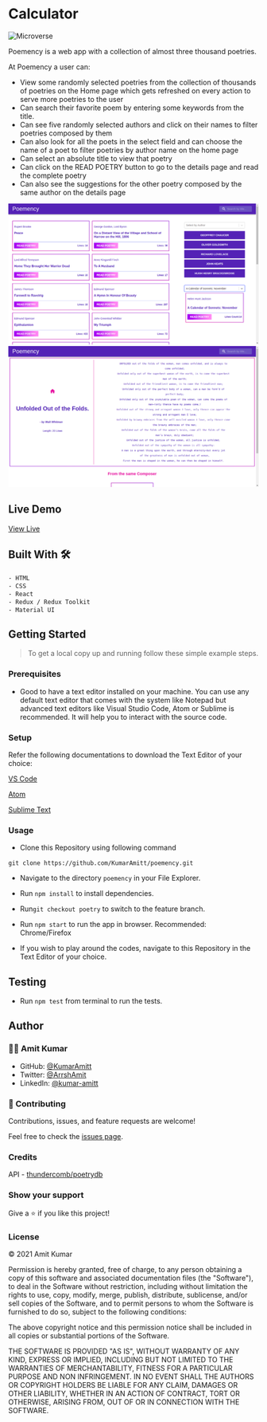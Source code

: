 # Calculator

![Microverse](https://img.shields.io/badge/-Microverse-6F23FF?style=for-the-badge)

Poemency is a web app with a collection of almost three thousand poetries.

At Poemency a user can:
- View some randomly selected poetries from the collection of thousands of poetries on the Home page which gets refreshed on every action to serve more poetries to the user
- Can search their favorite poem by entering some keywords from the title.
- Can see five randomly selected authors and click on their names to filter poetries composed by them
- Can also look for all the poets in the select field and can choose the name of a poet to filter poetries by author name on the home page
- Can select an absolute title to view that poetry
- Can click on the READ POETRY button to go to the details page and read the complete poetry
- Can also see the suggestions for the other poetry composed by the same author on the details page


![screenshot](src/assets/images/poemency_scr1.png)
![screenshot](src/assets/images/poemency_scr2.png)


## Live Demo

[View Live]()

## Built With 🛠

```
- HTML
- CSS
- React
- Redux / Redux Toolkit
- Material UI
```

## Getting Started

> To get a local copy up and running follow these simple example steps.

### Prerequisites

- Good to have a text editor installed on your machine. You can use any default text editor that comes with the system
  like Notepad but advanced text editors like Visual Studio Code, Atom or Sublime is recommended. It will help you to
  interact with the source code.

### Setup

Refer the following documentations to download the Text Editor of your choice:

[VS Code](https://code.visualstudio.com/)

[Atom](https://atom.io/)

[Sublime Text](https://www.sublimetext.com/)

### Usage
- Clone this Repository using following command

<pre><code>git clone https://github.com/KumarAmitt/poemency.git</code></pre>

- Navigate to the directory `poemency` in your File Explorer.

- Run `npm install` to install dependencies.
- Run`git checkout poetry` to switch to the feature branch.
- Run `npm start` to run the app in browser. Recommended: Chrome/Firefox

- If you wish to play around the codes, navigate to this Repository in the Text Editor of your choice.

## Testing

- Run `npm test` from terminal to run the tests.

## Author

### 👨‍💻 Amit Kumar

- GitHub: [@KumarAmitt](https://github.com/KumarAmitt)
- Twitter: [@ArrshAmit](https://twitter.com/ArrshAmitt)
- LinkedIn: [@kumar-amitt](https://www.linkedin.com/in/kumar-amitt)

### 🤝 Contributing

Contributions, issues, and feature requests are welcome!

Feel free to check the [issues page](https://github.com/KumarAmitt/poemency/issues).

### Credits
API - [thundercomb/poetrydb](https://github.com/thundercomb/poetrydb)

### Show your support

Give a ⭐️ if you like this project!

### License

&copy; 2021 Amit Kumar

Permission is hereby granted, free of charge, to any person obtaining a copy
of this software and associated documentation files (the "Software"), to deal
in the Software without restriction, including without limitation the rights
to use, copy, modify, merge, publish, distribute, sublicense, and/or sell
copies of the Software, and to permit persons to whom the Software is
furnished to do so, subject to the following conditions:

The above copyright notice and this permission notice shall be included in all
copies or substantial portions of the Software.

THE SOFTWARE IS PROVIDED "AS IS", WITHOUT WARRANTY OF ANY KIND, EXPRESS OR
IMPLIED, INCLUDING BUT NOT LIMITED TO THE WARRANTIES OF MERCHANTABILITY,
FITNESS FOR A PARTICULAR PURPOSE AND NON INFRINGEMENT. IN NO EVENT SHALL THE
AUTHORS OR COPYRIGHT HOLDERS BE LIABLE FOR ANY CLAIM, DAMAGES OR OTHER
LIABILITY, WHETHER IN AN ACTION OF CONTRACT, TORT OR OTHERWISE, ARISING FROM,
OUT OF OR IN CONNECTION WITH THE SOFTWARE.
